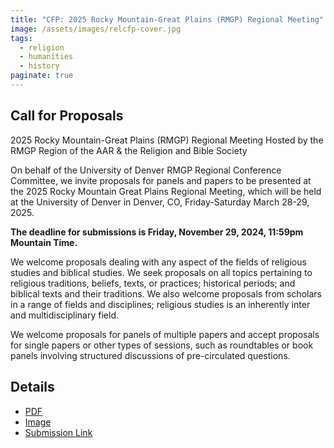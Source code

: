```yaml
---
title: "CFP: 2025 Rocky Mountain-Great Plains (RMGP) Regional Meeting"
image: /assets/images/relcfp-cover.jpg
tags:
  - religion
  - humanities
  - history
paginate: true   
---
```

## Call for Proposals
2025 Rocky Mountain-Great Plains (RMGP) Regional Meeting
Hosted by the RMGP Region of the AAR & the Religion and Bible Society

On behalf of the University of Denver RMGP Regional Conference Committee, we invite proposals for panels and papers to be presented at the 2025 Rocky Mountain Great Plains Regional Meeting, which will be held at the University of Denver in Denver, CO, Friday-Saturday March 28-29, 2025. 

**The deadline for submissions is Friday, November 29, 2024, 11:59pm Mountain Time.**

We welcome proposals dealing with any aspect of the fields of religious studies and biblical studies. We seek proposals on all topics pertaining to religious traditions, beliefs, texts, or practices; historical periods; and biblical texts and their traditions. We also welcome proposals from scholars in a range of fields and disciplines; religious studies is an inherently inter and multidisciplinary field.

We welcome proposals for panels of multiple papers and accept proposals for single papers or other types of sessions, such as roundtables or book panels involving structured discussions of pre-circulated questions.

## Details
* [PDF](/assets/pdfs/2024-RMGP.pdf)
* [Image](/assets/images/2024-RMGP.jpg)
* [Submission Link](https://forms.gle/KjdxbhunAFWefpkC9)